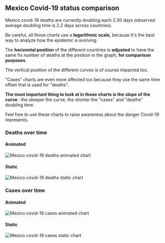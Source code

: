 ## Mexico Covid-19 status comparison 

Mexico covid-19 deaths are currently doubling each 2.30 days (observed average doubling time is 2.2 days across countries).



Be careful, all those charts use a **logarithmic scale**, because it's the best way to analyze how the epidemic is evolving.
 
The **horizontal position** of the different countries is **adjusted** to have the same fix number of deaths at the position in the graph, **for comparison purposes**.

The vertical position of the different curves is of course impacted too.

"Cases" charts are even more affected too because they use the same time offset that is used for "deaths".

**The most important thing to look at in those charts is the slope of the curve** : the steeper the curve, the shorter the "cases" and "deaths" doubling time.

Feel free to use these charts to raise awareness about the danger Covid-19 represents. 


 
### Deaths over time
 
#### Animated
![Mexico covid-19 deaths animated chart](https://raw.githubusercontent.com/madlag/coronavirus_study/master/notebooks/graphs/2020-03-31/countries/Mexico/2020-03-31_Mexico_deaths.gif "Mexico covid-19 deaths animated chart")   
 
#### Static
![Mexico covid-19 deaths static chart](https://raw.githubusercontent.com/madlag/coronavirus_study/master/notebooks/graphs/2020-03-31/countries/Mexico/2020-03-31_Mexico_deaths.png "Mexico covid-19 deaths static chart")   

 
### Cases over time
 
#### Animated
![Mexico covid-19 cases animated chart](https://raw.githubusercontent.com/madlag/coronavirus_study/master/notebooks/graphs/2020-03-31/countries/Mexico/2020-03-31_Mexico_cases.gif "Mexico covid-19 cases animated chart")   
 
#### Static
![Mexico covid-19 cases static chart](https://raw.githubusercontent.com/madlag/coronavirus_study/master/notebooks/graphs/2020-03-31/countries/Mexico/2020-03-31_Mexico_cases.png "Mexico covid-19 cases static chart")   

